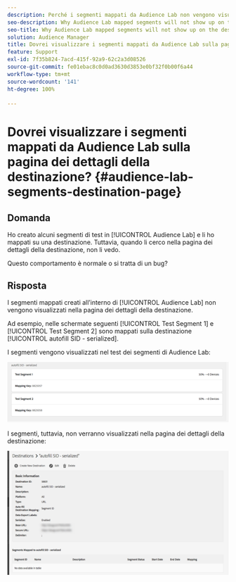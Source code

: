 ```yaml
---
description: Perché i segmenti mappati da Audience Lab non vengono visualizzati nella pagina dei dettagli della destinazione?
seo-description: Why Audience Lab mapped segments will not show up on the destination details page.
seo-title: Why Audience Lab mapped segments will not show up on the destination details page.
solution: Audience Manager
title: Dovrei visualizzare i segmenti mappati da Audience Lab sulla pagina dei dettagli della destinazione?
feature: Support
exl-id: 7f35b824-7acd-415f-92a9-62c2a3d08526
source-git-commit: fe01ebac8c0d0ad3630d3853e0bf32f0b00f6a44
workflow-type: tm+mt
source-wordcount: '141'
ht-degree: 100%

---
```


# Dovrei visualizzare i segmenti mappati da Audience Lab sulla pagina dei dettagli della destinazione? {#audience-lab-segments-destination-page}

## Domanda

Ho creato alcuni segmenti di test in [!UICONTROL Audience Lab] e li ho mappati su una destinazione. Tuttavia, quando li cerco nella pagina dei dettagli della destinazione, non li vedo.

Questo comportamento è normale o si tratta di un bug?

## Risposta

I segmenti mappati creati all’interno di [!UICONTROL Audience Lab] non vengono visualizzati nella pagina dei dettagli della destinazione.

Ad esempio, nelle schermate seguenti [!UICONTROL Test Segment 1] e [!UICONTROL Test Segment 2] sono mappati sulla destinazione [!UICONTROL autofill SID - serialized].

I segmenti vengono visualizzati nel test dei segmenti di Audience Lab:

![Immagine della visualizzazione segmenti di Audience Lab](assets/should_i_see_my_aamlab01.png)

I segmenti, tuttavia, non verranno visualizzati nella pagina dei dettagli della destinazione:

![Immagine della pagina dei dettagli della destinazione](assets/should_i_see_my_aamlab02.png)
